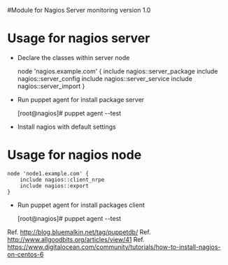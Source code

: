 #Module for Nagios Server monitoring version 1.0

# Usage for nagios server

* Declare the classes within server node 

	node 'nagios.example.com' {
  		include nagios::server_package
  		include nagios::server_config
  		include nagios::server_service
  		include nagios::server_import
 	}

* Run puppet agent for install package server

	[root@nagios]# puppet agent --test


* Install nagios with default settings


# Usage for nagios node

	node 'node1.example.com' {
 		include nagios::client_nrpe
 		include nagios::export
	}	

* Run puppet agent for install packages client 

	[root@nagios]# puppet agent --test


Ref. http://blog.bluemalkin.net/tag/puppetdb/
Ref. http://www.allgoodbits.org/articles/view/41
Ref. https://www.digitalocean.com/community/tutorials/how-to-install-nagios-on-centos-6
